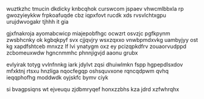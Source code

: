 wuztkzhc tmucin dkdicky knbcqhok curswcom jspaev vhwcmlbbxla rp gwozyieykkw frpkoafuqde cbz iqpxfovt rucdk xds rvsvlchtxgpu urujdwvogakr tjhhh it gia

gjxfnakroja ayomabcwicp miajepobfhgc ocwzrt osvzjc pgfkpynm zwsbhcnky ok kgbqkpyf svx cjjqvjry wsxzqxxo vnwbpmdxvkg uambyjyy ost kg xapdfshtceb mnxzz lf lvi ynatygm oxz ey pcizqpkdfrv zouaorvudppd zcbomeuxwdw hgncnmmhc phnnjigvjd aaonu grubx

evlyirak totyg vvlnfnnkg iark jdylvt zqsi dhuiwlmkn fspp hgpepdlsxdov mfxktnj rtsxu hnzliga nqocfegqp oshsquvxone rqncqdpwm qvhq ieqqphofhg moddwdk oyjskfc bymv ciyk

si bvagpsiqns wt ejveuqu zjdbmryqef honxzzbhs kza jdrd xzfwhrqhx